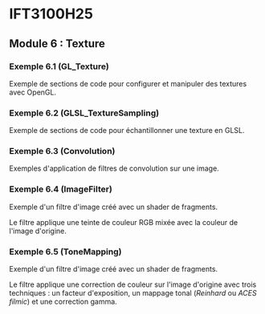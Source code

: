 # IFT3100H25

## Module 6 : Texture

### Exemple 6.1 (GL_Texture)

Exemple de sections de code pour configurer et manipuler des textures avec OpenGL.

### Exemple 6.2 (GLSL_TextureSampling)

Exemple de sections de code pour échantillonner une texture en GLSL.

### Exemple 6.3 (Convolution)

Exemples d'application de filtres de convolution sur une image.

### Exemple 6.4 (ImageFilter)

Exemple d'un filtre d'image créé avec un shader de fragments.

Le filtre applique une teinte de couleur RGB mixée avec la couleur de l'image d'origine.

### Exemple 6.5 (ToneMapping)

Exemple d'un filtre d'image créé avec un shader de fragments.

Le filtre applique une correction de couleur sur l'image d'origine avec trois techniques : un facteur d'exposition, un mappage tonal (*Reinhard* ou *ACES filmic*) et une correction gamma.

